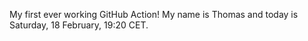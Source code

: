 My first ever working GitHub Action!
My name is Thomas and today is Saturday, 18 February, 19:20 CET. 
